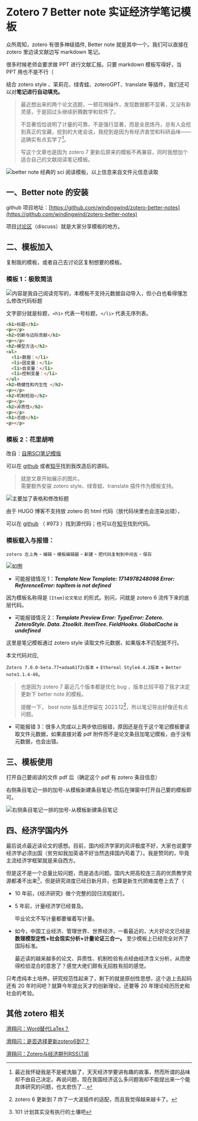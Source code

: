 # Zotero 7 Better note 实证经济学笔记模板



众所周知，zotero 有很多神级插件, Better note 就是其中一个。我们可以直接在 zotero 里边读文献边写 markdown 笔记。

很多时候老师会要求做 PPT 进行文献汇报。只要 markdown 模板写得好，当 PPT 用也不是不行（

结合 zotero style 、茉莉花、绿青蛙、zoteroGPT、translate 等插件，我们还可以对**笔记进行自动填充。**

> 最近想出来的两个论文选题，一顿花哨操作，发现数据都不显著，又没有新灵感，于是回过头继续折腾数学和软件了。
>
> 不显著恰恰说明了计量的可靠，不是强行显著，而是全民炼丹，总有人会挖到真正的宝藏，挖到的大佬会说，我挖到是因为有经济直觉和科研品味——这确实有点玄学了[^1]。
>
> 写这个文章也是因为 zotero 7 更新后原来的模板不再兼容，同时我想加个适合自己的文献阅读笔记模板。

![better note 经典的 sci 阅读模板，以上信息来自文件元信息读取](/img/Zotero7Betternote模板.zh-cn-20240523135612745.webp)
## 一、Better note 的安装

github 项目地址：[https://github.com/windingwind/zotero-better-notes](https://github.com/windingwind/zotero-better-notes)

项目[讨论区](https://github.com/windingwind/zotero-better-notes/discussions)（discuss）就是大家分享模板的地方。

## 二、模板加入

复制我的模板，或者自己去讨论区复制想要的模板。

### 模板 1：极致简洁

![内容是我自己阅读完写的，本模板不支持元数据自动导入，但小白也看得懂怎么修改代码标题](/img/Zotero7Betternote模板.zh-cn-20240523135630670.webp)

文字部分就是标题，`<h1>` 代表一号标题，`</li>` 代表无序列表。

```html
<h1>标题</h1>
<p></p>
<h2>创新与边际贡献</h2>
<p></p>
<h2>模型方法</h2>
<ul>
  <li>数据：</li>
  <li>因变量：</li>
  <li>自变量：</li>
  <li>控制变量：</li>
</ul>
<h2>稳健性和内生性 </h2>
<p></p>
<h2>机制检验</h2>
<p></p>
<h2>异质性</h2>
<p></p>
<h1>总结</h1>
<p></p>
```

### 模板 2：花里胡哨

改自：[自用SCI笔记模版](https://github.com/windingwind/zotero-better-notes/discussions/771)

可以在 [github](https://github.com/windingwind/zotero-better-notes/discussions/973) 或者[知乎](https://zhuanlan.zhihu.com/p/696175807 )找到我改造后的源码。

> 就是文章开始展示的图片。  
> 需要额外安装 zotero style、绿青蛙、translate 插件作为模板支持。

![主要加了表格和修改标题](/img/Zotero7Betternote模板.zh-cn-20240523135644862.webp)

由于 HUGO 博客不支持放 zotero 的 html 代码（放代码块里也会渲染出错），

可以在 [github](https://github.com/windingwind/zotero-better-notes/discussions/973) （ #973 ）找到源代码；也可以在[知乎](https://zhuanlan.zhihu.com/p/696175807)找到代码。

### 模板载入与报错：

`zotero 左上角` - `编辑` - `模板编辑器` - `新建` - `把代码复制到中间去` - `保存`

![如图](/img/Zotero7Betternote模板.zh-cn-20240523135706608.webp)

-   可能报错情况 1：**_Template New Template: 1714978248098 Error: ReferenceError: topItem is not defined_**

因为模板名称得是 `[Item]论文笔记` 的形式。别问，问就是 zotero 6 流传下来的底层代码。

-   可能报错情况 2：**_Template Preview Error: TypeError: Zotero. ZoteroStyle. Data. Ztoolkit. ItemTree. FieldHooks. GlobalCache is undefined_**

这里是笔记模板通过 zotero style 读取文件元数据，如果版本不匹配就不行。

本文代码对应,

`Zotero 7.0.0-beta.77+adaa61f2c版本` + `Ethereal Style4.4.2版本` + `Better note1.1.4-49`。

> 也是因为 zotero 7 最近几个版本都是优化 bug ，版本比较平稳了我才决定更新下 better note 的模板。
>
> 提醒一下， best note 版本还停留在 2023.12[^2]，所以笔记导出好像还有点问题。

-   可能报错 3：很多人完成以上两步依旧报错，原因还是在于这个笔记模板要读取文件元数据，如果直接对着 pdf 附件而不是论文条目加笔记模板，由于没有元数据，也会出错。

## 三、模板使用

打开自己要阅读的文件 pdf 后（确定这个 pdf 有 zotero 条目信息）

右侧条目笔记一排的加号-从模板新建条目笔记-然后在弹窗中打开自己要的模板即可。

![右侧条目笔记一排的加号-从模板新建条目笔记](/img/Zotero7Betternote模板.zh-cn-20240523135728403.webp)

## 四、经济学国内外

最后说点最近读论文的感想。目前，国内经济学家的风评极度不好，大家也说要学经济学必须出国（贫穷如我加英语不好当然选择国内苟着了）。我是赞同的，毕竟主流经济学框架就是来自西方。

但是这不是一个总量比较问题，而是追击问题。国内大把高校连三高的优质教学资源都凑不出来[^3]，但是研究进度已经日新月异，也算是新生代把难度卷上去了（

- 10 年前，《经济研究》做个完整的回归流程就行。

- 5 年前，计量经济学已经普及。

  毕业论文不写计量都要催着写计量。

- 如今，中国工业经济、管理世界、世界经济，一看最近的，大片好论文已经是 **数理模型定性+社会现实分析+计量论证三合一。** 至少模板上已经完全对齐了国际标准。

  最近读的越来越多的论文、异质性、机制检验有点经由经济含义分析，从而使得检验混合的意思了？感觉大佬们颇有无招胜有招的感觉。

只考虑纯本土培养。研究规范性起来了，剩下的就是原创性思想，这个追上去起码还有 20 年时间吧？就算今年提出天才的创新理论，还要等 20 年理论经历历史和社会的考验。
## 其他 zotero 相关

[滑翔闪：Word替代LaTex？](https://zhuanlan.zhihu.com/p/624450256)

[滑翔闪：是否选择更新zotero6到7？](https://zhuanlan.zhihu.com/p/673661938)

[滑翔闪：Zotero与经济期刊RSS订阅](https://blog.huaxiangshan.com/zh-cn/posts/zoterorss/)



[^1]: 最近我怀疑我是不是被洗脑了，天天经济学要讲有趣的故事，然而所谓的品味却不由自己决定。再说问题，现在我国经济这么多问题我却不能提出来一个能具体研究的问题，也太悲伤了...
[^2]: zotero 6 更新到 7 炸了一大波插件的适配，而且我觉得越来越卡了。
[^3]: 101 计划其实没有执行的土壤吧


